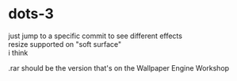 # dots-3

just jump to a specific commit to see different effects  
resize supported on "soft surface"  
i think

.rar should be the version that's on the Wallpaper Engine Workshop